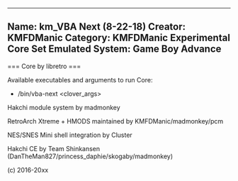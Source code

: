 -----------------------
Name: km_VBA Next (8-22-18)
Creator: KMFDManic
Category: KMFDManic Experimental Core Set
Emulated System: Game Boy Advance
-----------------------
=== Core by libretro ===

Available executables and arguments to run Core:
- /bin/vba-next <rom> <clover_args>

Hakchi module system by madmonkey

RetroArch Xtreme + HMODS maintained by KMFDManic/madmonkey/pcm

NES/SNES Mini shell integration by Cluster

Hakchi CE by Team Shinkansen (DanTheMan827/princess_daphie/skogaby/madmonkey)

(c) 2016-20xx

